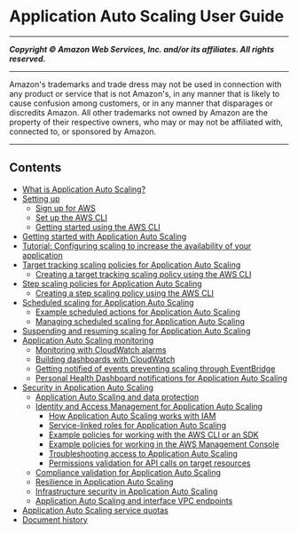# Application Auto Scaling User Guide

-----
*****Copyright &copy;  Amazon Web Services, Inc. and/or its affiliates. All rights reserved.*****

-----
Amazon's trademarks and trade dress may not be used in 
     connection with any product or service that is not Amazon's, 
     in any manner that is likely to cause confusion among customers, 
     or in any manner that disparages or discredits Amazon. All other 
     trademarks not owned by Amazon are the property of their respective
     owners, who may or may not be affiliated with, connected to, or 
     sponsored by Amazon.

-----
## Contents
+ [What is Application Auto Scaling?](what-is-application-auto-scaling.md)
+ [Setting up](setting-up.md)
   + [Sign up for AWS](sign-up-for-aws.md)
   + [Set up the AWS CLI](setup-awscli.md)
   + [Getting started using the AWS CLI](get-started-exercise.md)
+ [Getting started with Application Auto Scaling](getting-started.md)
+ [Tutorial: Configuring scaling to increase the availability of your application](application-auto-scaling-tutorial.md)
+ [Target tracking scaling policies for Application Auto Scaling](application-auto-scaling-target-tracking.md)
   + [Creating a target tracking scaling policy using the AWS CLI](create-target-tracking-policy-cli.md)
+ [Step scaling policies for Application Auto Scaling](application-auto-scaling-step-scaling-policies.md)
   + [Creating a step scaling policy using the AWS CLI](create-step-scaling-policy-cli.md)
+ [Scheduled scaling for Application Auto Scaling](application-auto-scaling-scheduled-scaling.md)
   + [Example scheduled actions for Application Auto Scaling](examples-scheduled-actions.md)
   + [Managing scheduled scaling for Application Auto Scaling](scheduled-scaling-additional-cli-commands.md)
+ [Suspending and resuming scaling for Application Auto Scaling](application-auto-scaling-suspend-resume-scaling.md)
+ [Application Auto Scaling monitoring](monitoring-overview.md)
   + [Monitoring with CloudWatch alarms](cloudwatch-alarm-notifications.md)
   + [Building dashboards with CloudWatch](monitoring-cloudwatch.md)
   + [Getting notified of events preventing scaling through EventBridge](monitoring-eventbridge.md)
   + [Personal Health Dashboard notifications for Application Auto Scaling](monitoring-personal-health-dashboard.md)
+ [Security in Application Auto Scaling](security.md)
   + [Application Auto Scaling and data protection](application-auto-scaling-data-protection.md)
   + [Identity and Access Management for Application Auto Scaling](auth-and-access-control.md)
      + [How Application Auto Scaling works with IAM](security_iam_service-with-iam.md)
      + [Service-linked roles for Application Auto Scaling](application-auto-scaling-service-linked-roles.md)
      + [Example policies for working with the AWS CLI or an SDK](security_iam_id-based-policy-examples.md)
      + [Example policies for working in the AWS Management Console](security_iam_id-based-policy-examples-console.md)
      + [Troubleshooting access to Application Auto Scaling](security_iam_troubleshoot.md)
      + [Permissions validation for API calls on target resources](security_iam_permission_validation.md)
   + [Compliance validation for Application Auto Scaling](application-auto-scaling-compliance.md)
   + [Resilience in Application Auto Scaling](disaster-recovery-resiliency.md)
   + [Infrastructure security in Application Auto Scaling](infrastructure-security.md)
   + [Application Auto Scaling and interface VPC endpoints](application-auto-scaling-vpc-endpoints.md)
+ [Application Auto Scaling service quotas](application-auto-scaling-limits.md)
+ [Document history](doc-history.md)